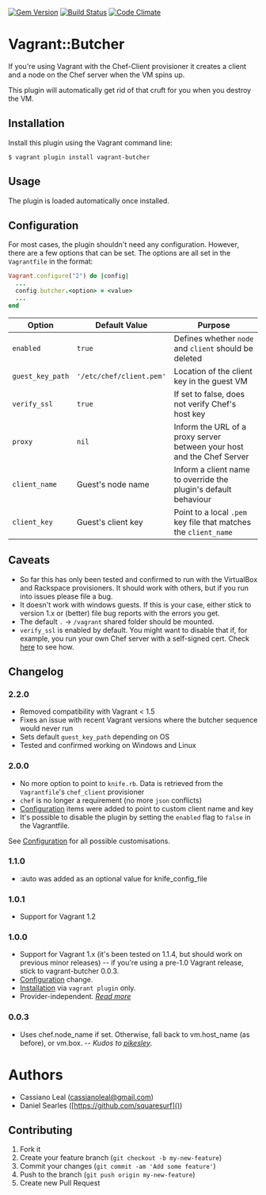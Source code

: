 [![Gem Version](https://badge.fury.io/rb/vagrant-butcher.png)](http://badge.fury.io/rb/vagrant-butcher)
[![Build Status](https://travis-ci.org/cassianoleal/vagrant-butcher.png)](https://travis-ci.org/cassianoleal/vagrant-butcher)
[![Code Climate](https://codeclimate.com/github/cassianoleal/vagrant-butcher.png)](https://codeclimate.com/github/cassianoleal/vagrant-butcher)

# Vagrant::Butcher

If you're using Vagrant with the Chef-Client provisioner it creates a client and a node on the Chef server when the VM spins up.

This plugin will automatically get rid of that cruft for you when you destroy the VM.

## <a id="install"></a>Installation

Install this plugin using the Vagrant command line:

    $ vagrant plugin install vagrant-butcher

## <a id='usage'></a>Usage

The plugin is loaded automatically once installed.

## <a id='configuration'></a>Configuration

For most cases, the plugin shouldn't need any configuration. However, there are a few options that can be set. The options are all set in the `Vagrantfile` in the format:

```ruby
Vagrant.configure("2") do |config|
  ...
  config.butcher.<option> = <value>
  ...
end
```

Option | Default Value | Purpose
-------|---------|--------
`enabled` | `true` | Defines whether `node` and `client` should be deleted
`guest_key_path` | `'/etc/chef/client.pem'` | Location of the client key in the guest VM
`verify_ssl` | `true` | If set to false, does not verify Chef's host key
`proxy` | `nil` | Inform the URL of a proxy server between your host and the Chef Server
`client_name` | Guest's node name | Inform a client name to override the plugin's default behaviour
`client_key` | Guest's client key | Point to a local `.pem` key file that matches the `client_name`

## <a id='caveats'></a>Caveats

* So far this has only been tested and confirmed to run with the VirtualBox and Rackspace provisioners. It should work with others, but if you run into issues please file a bug.
* It doesn't work with windows guests. If this is your case, either stick to version 1.x or (better) file bug reports with the errors you get.
* The default `.` -> `/vagrant` shared folder should be mounted.
* `verify_ssl` is enabled by default. You might want to disable that if, for example, you run your own Chef server with a self-signed cert. Check [here](#configuration) to see how.

## Changelog

### 2.2.0

* Removed compatibility with Vagrant < 1.5
* Fixes an issue with recent Vagrant versions where the butcher sequence would never run
* Sets default `guest_key_path` depending on OS
* Tested and confirmed working on Windows and Linux

### 2.0.0

* No more option to point to `knife.rb`. Data is retrieved from the `Vagrantfile`'s `chef_client` provisioner
* `chef` is no longer a requirement (no more `json` conflicts)
* [Configuration](#configuration) items were added to point to custom client name and key
* It's possible to disable the plugin by setting the `enabled` flag to `false` in the Vagrantfile.

See [Configuration](#configuration) for all possible customisations.

### 1.1.0

* :auto was added as an optional value for knife_config_file

### 1.0.1

* Support for Vagrant 1.2

### 1.0.0

* Support for Vagrant 1.x (it's been tested on 1.1.4, but should work on previous minor releases) -- if you're using a pre-1.0 Vagrant release, stick to vagrant-butcher 0.0.3.
* [Configuration](#usage) change.
* [Installation](#install) via `vagrant plugin` only.
* Provider-independent. _[Read more](#caveats)_

### 0.0.3

* Uses chef.node_name if set. Otherwise, fall back to vm.host_name (as before), or vm.box. -- _Kudos to [pikesley](https://github.com/pikesley)_.

# Authors

* Cassiano Leal (<cassianoleal@gmail.com>)
* Daniel Searles ([https://github.com/squaresurf]())

## Contributing

1. Fork it
2. Create your feature branch (`git checkout -b my-new-feature`)
3. Commit your changes (`git commit -am 'Add some feature'`)
4. Push to the branch (`git push origin my-new-feature`)
5. Create new Pull Request
